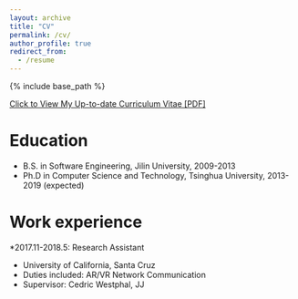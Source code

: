 ```yaml
---
layout: archive
title: "CV"
permalink: /cv/
author_profile: true
redirect_from:
  - /resume
---
```


{% include base_path %}

[Click to View My Up-to-date Curriculum Vitae [PDF]](https://herbdb.github.io/files/cv.pdf)

<!-- <embed src="http://lantaoyu.com/files/lantaoyu_cv.pdf" width="650" height="1800" type='application/pdf'> -->

Education
======
* B.S. in Software Engineering, Jilin University, 2009-2013
* Ph.D in Computer Science and Technology, Tsinghua University, 2013-2019 (expected)

Work experience
======
*2017.11-2018.5: Research Assistant
  * University of California, Santa Cruz
  * Duties included: AR/VR Network Communication
  * Supervisor: Cedric Westphal, JJ

  
